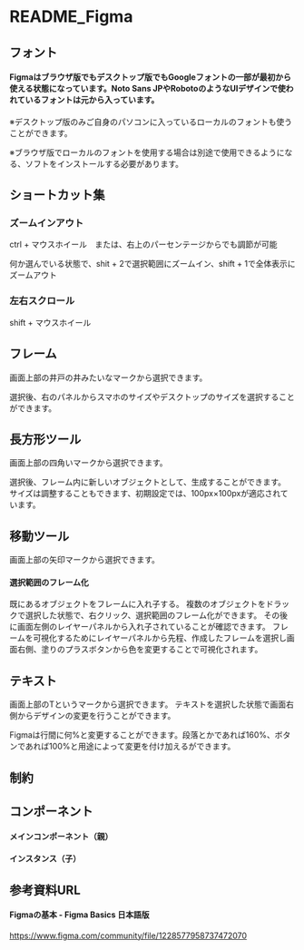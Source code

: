 # README_Figma

## フォント
#### Figmaはブラウザ版でもデスクトップ版でもGoogleフォントの一部が最初から使える状態になっています。Noto Sans JPやRobotoのようなUIデザインで使われているフォントは元から入っています。

※デスクトップ版のみご自身のパソコンに入っているローカルのフォントも使うことができます。

※ブラウザ版でローカルのフォントを使用する場合は別途で使用できるようになる、ソフトをインストールする必要があります。

## ショートカット集
### ズームインアウト
ctrl + マウスホイール　または、右上のパーセンテージからでも調節が可能

何か選んでいる状態で、shit + 2で選択範囲にズームイン、shift + 1で全体表示にズームアウト

### 左右スクロール
shift + マウスホイール

## フレーム
画面上部の井戸の井みたいなマークから選択できます。

選択後、右のパネルからスマホのサイズやデスクトップのサイズを選択することができます。

## 長方形ツール
画面上部の四角いマークから選択できます。

選択後、フレーム内に新しいオブジェクトとして、生成することができます。
サイズは調整することもできます、初期設定では、100px×100pxが適応されています。

## 移動ツール
画面上部の矢印マークから選択できます。

#### 選択範囲のフレーム化
既にあるオブジェクトをフレームに入れ子する。
複数のオブジェクトをドラックで選択した状態で、右クリック、選択範囲のフレーム化ができます。
その後に画面左側のレイヤーパネルから入れ子されていることが確認できます。
フレームを可視化するためにレイヤーパネルから先程、作成したフレームを選択し画面右側、塗りのプラスボタンから色を変更することで可視化されます。

## テキスト
画面上部のTというマークから選択できます。
テキストを選択した状態で画面右側からデザインの変更を行うことができます。

Figmaは行間に何%と変更することができます。段落とかであれば160%、ボタンであれば100%と用途によって変更を付け加えるができます。

## 制約

## コンポーネント

#### メインコンポーネント（親）

#### インスタンス（子）


## 参考資料URL
#### Figmaの基本 - Figma Basics 日本語版
https://www.figma.com/community/file/1228577958737472070
